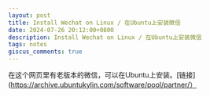 ```yaml
---
layout: post
title: Install Wechat on Linux / 在Ubuntu上安装微信
date: 2024-07-26 20:12:00+0800
description: Install Wechat on Linux / 在Ubuntu上安装微信
tags: notes
giscus_comments: true
---
```


在这个网页里有老版本的微信，可以在Ubuntu上安装。[链接](https://archive.ubuntukylin.com/software/pool/partner/）